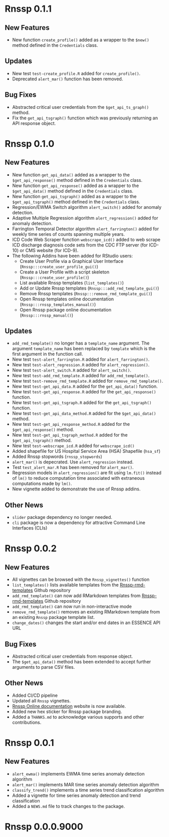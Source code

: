 # Rnssp 0.1.1

## New Features
* New function `create_profile()` added as a wrapper to the `$new()` method defined in the `Credentials` class.

## Updates
* New test `test-create_profile.R` added for `create_profile()`.
* Deprecated `alert_mar()` function has been removed.

## Bug Fixes
* Abstracted critical user credentials from the `$get_api_ts_graph()` method.
* Fix the `get_api_tsgraph()` function which was previously returning an API response object.

# Rnssp 0.1.0

## New Features
* New function `get_api_data()` added as a wrapper to the `$get_api_response()` method defined in the `Credentials` class.
* New function `get_api_response()` added as a wrapper to the `$get_api_data()` method defined in the `Credentials` class.
* New function `get_api_tsgraph()` added as a wrapper to the `$get_api_tsgraph()` method defined in the `Credentials` class.
* Regression/EWMA Switch algorithm `alert_switch()` added for anomaly detection.
* Adaptive Multiple Regression algorithm `alert_regression()` added for anomaly detection.
* Farrington Temporal Detector algorithm `alert_farrington()` added for weekly time series of counts spanning multiple years.
* ICD Code Web Scraper function `webscrape_icd()` added to web scrape ICD discharge diagnosis code sets from the CDC FTP server (for ICD-10) or CMS website (for ICD-9).
* The following Addins have been added for RStudio users:
  - Create User Profile via a Graphical User Interface (`Rnssp:::create_user_profile_gui()`)
  - Create a User Profile with a script skeleton (`Rnssp:::create_user_profile()`)
  - List available Rnssp templates (`list_templates()`)
  - Add or Update Rnssp templates (`Rnssp:::add_rmd_template_gui()`)
  - Remove Rnssp templates (`Rnssp:::remove_rmd_template_gui()`)
  - Open Rnssp templates online documentation (`Rnssp:::rnssp_templates_manual()`)
  - Open Rnssp package online documentation (`Rnssp:::rnssp_manual()`)

## Updates
* `add_rmd_template()` no longer has a `template_name` argument. The argument `template_name` has been replaced by `template` which is the first argument in the function call.
* New test `test-alert_farrington.R` added for `alert_farrington()`.
* New test `test-alert_regression.R` added for `alert_regression()`.
* New test `test-alert_switch.R` added for `alert_switch()`.
* New test `test-add_rmd_template.R` added for `add_rmd_template()`.
* New test `test-remove_rmd_template.R` added for `remove_rmd_template()`.
* New test `test-get_api_data.R` added for the `get_api_data()` function.
* New test `test-get_api_response.R` added for the `get_api_response()` function.
* New test `test-get_api_tsgraph.R` added for the `get_api_tsgraph()` function.
* New test `test-get_api_data_method.R` added for the `$get_api_data()` method.
* New test `test-get_api_response_method.R` added for the `$get_api_response()` method.
* New test `test-get_api_tsgraph_method.R` added for the `$get_api_tsgraph()` method.
* New test `test-webscrape_icd.R` added for `webscrape_icd()`
* Added shapefile for US Hospital Service Area (HSA) Shapefile (`hsa_sf`)
* Added Rnssp stopwords (`rnssp_stopwords`)
* `alert_mar()` is depecrated. Use `alert_regression` instead.
* Test `test_alert_mar.R` has been removed for `alert_mar()`.
* Regression models in `alert_regression()` are fit using `lm.fit()` instead of `lm()` to reduce computation time associated with extraneous computations made by `lm()`.
* New vignette added to demonstrate the use of Rnssp addins.

## Other News
* `slider` package dependency no longer needed.
* `cli` package is now a dependency for attractive Command Line Interfaces (CLIs)

# Rnssp 0.0.2

## New Features
* All vignettes can be browsed with the `Rnssp_vignettes()` function
* `list_templates()` lists available templates from the [Rnssp-rmd-templates](https://github.com/CDCgov/Rnssp-rmd-templates) Github repository
* `add_rmd_template()` can now add RMarkdown templates from [Rnssp-rmd-templates](https://github.com/CDCgov/Rnssp-rmd-templates) Github repository
* `add_rmd_template()` can now run in non-interactive mode
* `remove_rmd_template()` removes an existing RMarkdown template from an existing `Rnssp` package template list.
* `change_dates()` changes the start and/or end dates in an ESSENCE API URL

## Bug Fixes
* Abstracted critical user credentials from response object.
* The `$get_api_data()` method has been extended to accept further arguments to parse CSV files.

## Other News
* Added CI/CD pipeline
* Updated all `Rnssp` vignettes.
* [Rnssp Online documentation](https://cdcgov.github.io/Rnssp/) website is now available.
* Added new hex sticker for Rnssp package branding.
* Added a `THANKS.md` to acknowledge various supports and other contributions.

# Rnssp 0.0.1

## New Features

* `alert_ewma()` implements EWMA time series anomaly detection algorithm
* `alert_mar()` implements MAR time series anomaly detection algorithm
* `classify_trend()` implements a time series trend classification algorithm
* Added a vignette for time series anomaly detection and trend classification
* Added a `NEWS.md` file to track changes to the package.

# Rnssp 0.0.0.9000
